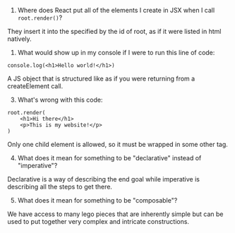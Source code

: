 1. Where does React put all of the elements I create in JSX when I 
   call `root.render()`?

They insert it into the specified by the id of root, as if it were listed in html natively.

1. What would show up in my console if I were to run this line of code:
```
console.log(<h1>Hello world!</h1>)
```

A JS object that is structured like as if you were returning from a createElement call.

3. What's wrong with this code:
```
root.render(
    <h1>Hi there</h1>
    <p>This is my website!</p>
)
```

Only one child element is allowed, so it must be wrapped in some other tag.

4. What does it mean for something to be "declarative" instead of "imperative"?

Declarative is a way of describing the end goal while imperative is describing all the steps to get there.

5. What does it mean for something to be "composable"?

We have access to many lego pieces that are inherently simple but can be used to put together very complex and intricate constructions.